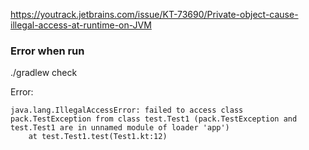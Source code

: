 https://youtrack.jetbrains.com/issue/KT-73690/Private-object-cause-illegal-access-at-runtime-on-JVM

### Error when run  

./gradlew check

Error:
```  
java.lang.IllegalAccessError: failed to access class pack.TestException from class test.Test1 (pack.TestException and test.Test1 are in unnamed module of loader 'app')
	at test.Test1.test(Test1.kt:12)
```
